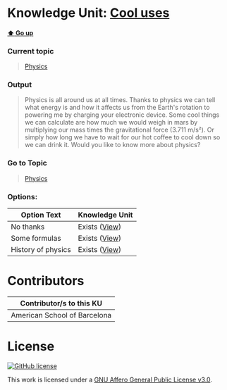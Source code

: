 # Knowledge Unit: [Cool uses](../../knowledge_units/physics/cool-uses.md)

#### [:arrow_up: Go up](../../topics/physics.md)
### Current topic
> [Physics](../../topics/physics.md)
### Output
> Physics is all around us at all times. Thanks to physics we can tell what energy is and how it affects us from the Earth&#039;s rotation to powering me by charging your electronic device. Some cool things we can calculate are how much we would weigh in mars by multiplying our mass times the gravitational force (3.711 m/s²). Or simply how long we have to wait for our hot coffee to cool down so we can drink it. Would you like to know more about physics?
### Go to Topic
> [Physics](../../topics/physics.md)

### Options: 

| Option Text | Knowledge Unit |
| - | - |  
| No thanks  |  Exists ([View](../../knowledge_units/physics/no-thanks.md))  |  
| Some formulas  |  Exists ([View](../../knowledge_units/physics/some-formulas.md))  |  
| History of physics  |  Exists ([View](../../knowledge_units/physics/history-of-physics.md))  | 

# Contributors

| Contributor/s to this KU |
| - | 
| American School of Barcelona |

# License
[![GitHub license](https://img.shields.io/github/license/inbrainz/cerebro)](https://github.com/inbrainz/cerebro/blob/master/LICENSE)

This work is licensed under a [GNU Affero General Public License v3.0](https://www.gnu.org/licenses/agpl-3.0.txt).